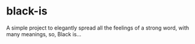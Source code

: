 # black-is
A simple project to elegantly spread all the feelings of a strong word, with many meanings, so, Black is...
